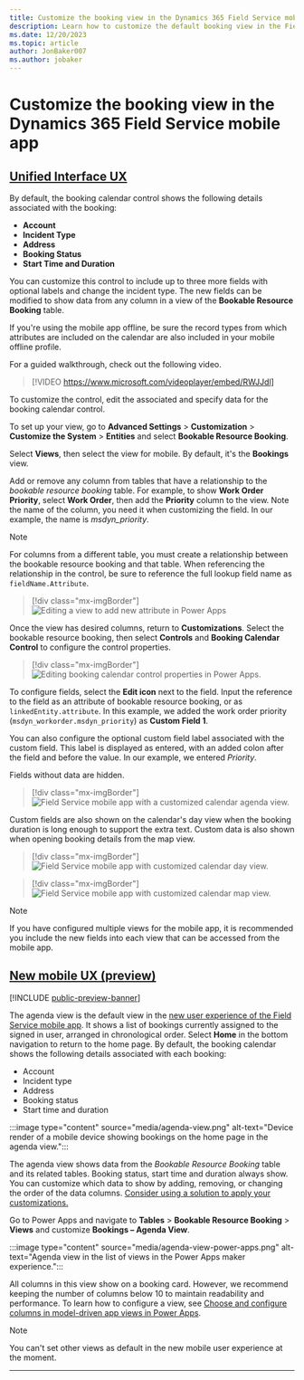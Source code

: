 ```yaml
---
title: Customize the booking view in the Dynamics 365 Field Service mobile app
description: Learn how to customize the default booking view in the Field Service mobile experience.
ms.date: 12/20/2023
ms.topic: article
author: JonBaker007
ms.author: jobaker
---
```


# Customize the booking view in the Dynamics 365 Field Service mobile app

## [Unified Interface UX](#tab/vCurrent)

By default, the booking calendar control shows the following details associated with the booking:

- **Account**
- **Incident Type**
- **Address**
- **Booking Status**
- **Start Time and Duration**

You can customize this control to include up to three more fields with optional labels and change the incident type. The new fields can be modified to show data from any column in a view of the **Bookable Resource Booking** table.

If you're using the mobile app offline, be sure the record types from which attributes are included on the calendar are also included in your mobile offline profile.

For a guided walkthrough, check out the following video.

> [!VIDEO https://www.microsoft.com/videoplayer/embed/RWJJdl]

To customize the control, edit the associated and specify data for the booking calendar control.

To set up your view, go to **Advanced Settings** > **Customization** > **Customize the System** > **Entities** and select **Bookable Resource Booking**.

Select **Views**, then select the view for mobile. By default, it's the **Bookings** view.

Add or remove any column from tables that have a relationship to the *bookable resource booking* table. For example, to show **Work Order Priority**, select **Work Order**, then add the **Priority** column to the view. Note the name of the column, you need it when customizing the field. In our example, the name is *msdyn_priority*.

> [!Note]
> For columns from a different table, you must create a relationship between the bookable resource booking and that table. When referencing the relationship in the control, be sure to reference the full lookup field name as `fieldName.Attribute`.

> [!div class="mx-imgBorder"]
> ![Editing a view to add new attribute in Power Apps](./media/mobile-2020-calendar-control-1.png)

Once the view has desired columns, return to **Customizations**. Select the bookable resource booking, then select **Controls** and **Booking Calendar Control** to configure the control properties.

> [!div class="mx-imgBorder"]
> ![Editing booking calendar control properties in Power Apps.](./media/mobile-2020-calendar-control-2.png)

To configure fields, select the **Edit icon** next to the field. Input the reference to the field as an attribute of bookable resource booking, or as `linkedEntity.attribute`. In this example, we added the work order priority (`msdyn_workorder.msdyn_priority`) as **Custom Field 1**.

You can also configure the optional custom field label associated with the custom field. This label is displayed as entered, with an added colon after the field and before the value. In our example, we entered *Priority*.

Fields without data are hidden.

> [!div class="mx-imgBorder"]
> ![Field Service mobile app with a customized calendar agenda view.](./media/mobile-2020-calendar-control-3.png)

Custom fields are also shown on the calendar's day view when the booking duration is long enough to support the extra text. Custom data is also shown when opening booking details from the map view.

> [!div class="mx-imgBorder"]
> ![Field Service mobile app with customized calendar day view.](./media/mobile-2020-calendar-control-4.png)

> [!div class="mx-imgBorder"]
> ![Field Service mobile app with customized calendar map view.](./media/mobile-2020-calendar-control-5.png)

> [!Note]
> If you have configured multiple views for the mobile app, it is recommended you include the new fields into each view that can be accessed from the mobile app.

## [New mobile UX (preview)](#tab/vNext)

[!INCLUDE [public-preview-banner](../includes/public-preview-banner.md)]

The agenda view is the default view in the [new user experience of the Field Service mobile app](mobile-powerapp-newux-overview.md). It shows a list of bookings currently assigned to the signed in user, arranged in chronological order. Select **Home** in the bottom navigation to return to the home page. By default, the booking calendar shows the following details associated with each booking:

- Account
- Incident type
- Address
- Booking status
- Start time and duration

:::image type="content" source="media/agenda-view.png" alt-text="Device render of a mobile device showing bookings on the home page in the agenda view.":::

The agenda view shows data from the *Bookable Resource Booking* table and its related tables. Booking status, start time and duration always show. You can customize which data to show by adding, removing, or changing the order of the data columns. [Consider using a solution to apply your customizations.](/power-apps/maker/data-platform/solutions-overview)

Go to Power Apps and navigate to **Tables** > **Bookable Resource Booking** > **Views** and customize **Bookings – Agenda View**.

:::image type="content" source="media/agenda-view-power-apps.png" alt-text="Agenda view in the list of views in the Power Apps maker experience.":::

All columns in this view show on a booking card. However, we recommend keeping the number of columns below 10 to maintain readability and performance. To learn how to configure a view, see [Choose and configure columns in model-driven app views in Power Apps](/power-apps/maker/model-driven-apps/choose-and-configure-columns).  

> [!NOTE]
> You can't set other views as default in the new mobile user experience at the moment.

---
